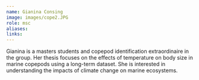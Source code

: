 ```yaml
---
name: Gianina Consing
image: images/cope2.JPG
role: msc
aliases:
links:
---
```


Gianina is a masters students and copepod identification extraordinaire in the group. Her thesis focuses on the effects of temperature on body size in marine copepods using a long-term dataset. She is interested in understanding the impacts of climate change on marine ecosystems. 
